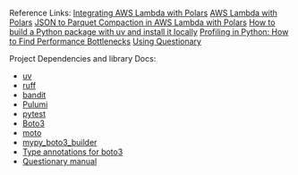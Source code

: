 Reference Links:
[Integrating AWS Lambda with Polars](https://docs.pola.rs/polars-cloud/integrations/lambda/)
[AWS Lambda with Polars](https://www.rhosignal.com/posts/polars-aws-lambda/)
[JSON to Parquet Compaction in AWS Lambda with Polars](https://freedium.cfd/https://medium.com/@sendoamoronta/json-to-parquet-compaction-in-aws-lambda-with-polars-5398c7e07319)
[How to build a Python package with uv and install it locally](https://www.sarahglasmacher.com/how-to-build-python-package-uv/)
[Profiling in Python: How to Find Performance Bottlenecks](https://realpython.com/python-profiling/#time-measure-the-execution-time)
[Using Questionary](https://lyz-code.github.io/blue-book/questionary/)

Project Dependencies and library Docs:

- [uv](https://docs.astral.sh/uv/)
- [ruff](https://docs.astral.sh/ruff/)
- [bandit](https://bandit.readthedocs.io/en/latest/index.html)
- [Pulumi](https://www.pulumi.com/product/infrastructure-as-code/)
- [pytest](https://docs.pytest.org/en/stable/)
- [Boto3](https://boto3.amazonaws.com/v1/documentation/api/latest/index.html)
- [moto](https://docs.getmoto.org/en/latest/docs/getting_started.html)
- [mypy_boto3_builder](https://youtype.github.io/mypy_boto3_builder/)
- [Type annotations for boto3](https://youtype.github.io/types_boto3_docs/)
- [Questionary manual](https://questionary.readthedocs.io/en/stable/)